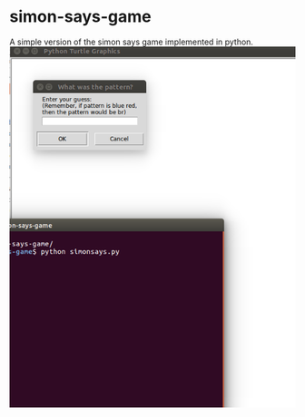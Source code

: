 # simon-says-game
A simple version of the simon says game implemented in python.
<img src="https://github.com/jordanpurinton/simon-says-game/blob/master/screenshot.png" data-canonical-src="https://github.com/jordanpurinton/quiz-mobile-app/blob/master/resources/img1.png"/>
